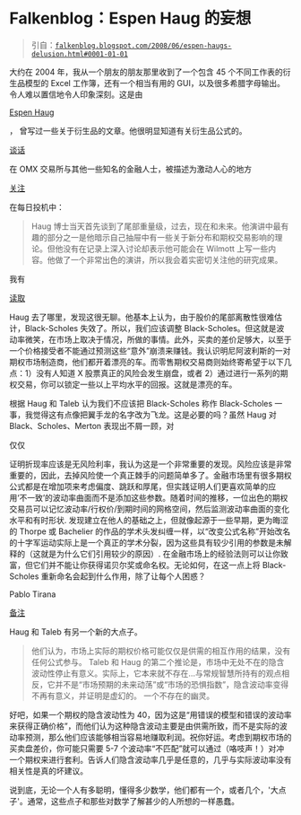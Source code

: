 <!--yml

类别：未分类

日期：2024 年 5 月 12 日 23:13:57

-->

# Falkenblog：Espen Haug 的妄想

> 引自：[`falkenblog.blogspot.com/2008/06/espen-haugs-delusion.html#0001-01-01`](http://falkenblog.blogspot.com/2008/06/espen-haugs-delusion.html#0001-01-01)

大约在 2004 年，我从一个朋友的朋友那里收到了一个包含 45 个不同工作表的衍生品模型的 Excel 工作簿，还有一个相当有用的 GUI，以及很多希腊字母输出。令人难以置信地令人印象深刻。这是由

[Espen Haug](http://www.espenhaug.com/articles.html)

， 曾写过一些关于衍生品的文章。他很明显知道有关衍生品公式的。

[谈话](http://omxnordicexchange.com/derivativesweek)

在 OMX 交易所与其他一些知名的金融人士，被描述为激动人心的地方

[关注](http://www.dailyspeculations.com/wordpress/?p=2980)

在每日投机中：

> Haug 博士当天首先谈到了尾部重量级，过去，现在和未来。他演讲中最有趣的部分之一是他暗示自己抽屉中有一些关于新分布和期权交易影响的理论。但他没有在记录上深入讨论却表示他可能会在 Wilmott 上写一些内容。他做了一个非常出色的演讲，所以我会着实密切关注他的研究成果。

我有

[读取](http://papers.ssrn.com/sol3/papers.cfm?abstract_id=1012075)

Haug 去了哪里，发现这很无聊。他基本上认为，由于股价的尾部离散性很难估计，Black-Scholes 失效了。所以，我们应该调整 Black-Scholes。但这就是波动率微笑，在市场上取决于情况，所做的事情。此外，买卖的差价足够大，以至于一个价格接受者不能通过预测这些“意外”崩溃来赚钱。我认识明尼阿波利斯的一对期权市场制造商，他们都开着漂亮的车。而零售期权交易商则始终寄希望于以下几点：1）没有人知道 X 股票真正的风险会发生崩盘，或者 2）通过进行一系列的期权交易，你可以锁定一些以上平均水平的回报。这就是漂亮的车。

根据 Haug 和 Taleb 认为我们不应该把 Black-Scholes 称作 Black-Scholes 一事，我觉得这有点像把翼手龙的名字改为飞龙。这是必要的吗？虽然 Haug 对 Black、Scholes、Merton 表现出不屑一顾，对

仅仅

证明折现率应该是无风险利率，我认为这是一个非常重要的发现。风险应该是非常重要的，因此，去掉风险使一个真正棘手的问题简单多了。金融市场里有很多期权公式都是在增加项来考虑偏度、跳跃和厚尾，但实践证明人们更喜欢简单的应用‘不一致’的波动率曲面而不是添加这些参数。随着时间的推移，一位出色的期权交易员可以记忆波动率/行权价/到期时间的网格空间，然后监测波动率曲面的变化水平和有时形状. 发现建立在他人的基础之上，但就像起源于一些早期，更为晦涩的 Thorpe 或 Bachelier 的作品的学术头发纠缠一样，以“改变公式名称”开始改名的十字军运动实际上是一个真正的学术分裂，因为这些具有较少引用的参数是未解释的（这就是为什么它们引用较少的原因）. 在金融市场上的经验法则可以让你致富，但它们并不能让你获得诺贝尔奖或命名权。无论如何，在这一点上将 Black-Scholes 重新命名会起到什么作用，除了让每个人困惑？

Pablo Tirana

[备注](http://www.portfolio.com/views/blogs/market-movers/2007/11/08/has-nassim-taleb-killed-black-scholes)

Haug 和 Taleb 有另一个新的大点子。

> 他们认为，市场上实际的期权价格可能仅仅是供需的相互作用的结果，没有任何公式参与。 Taleb 和 Haug 的第二个推论是，市场中无处不在的隐含波动性停止有意义。实际上，它本来就不存在…与常规智慧所持有的观点相反，它并不是“市场预期的未来动荡”或“市场的恐惧指数”，隐含波动率变得不再有意义，并证明是虚幻的。 一个不存在的幽灵。

好吧，如果一个期权的隐含波动性为 40，因为这是“用错误的模型和错误的波动率来获得正确价格”，而他们认为这种隐含波动主要是由供需所致，而不是实际的波动率预测，那么他们应该能够相当容易地赚取利润。祝你好运。考虑到期权市场的买卖盘差价，你可能只需要 5-7 个波动率“不匹配”就可以通过（咯吱声！）对冲一个期权来进行套利。告诉人们隐含波动率几乎是任意的，几乎与实际波动率没有相关性是真的坏建议。 

说到底，无论一个人有多聪明，懂得多少数学，他们都有一个，或者几个，'大点子'。通常，这些点子和那些对数学了解甚少的人所想的一样愚蠢。
